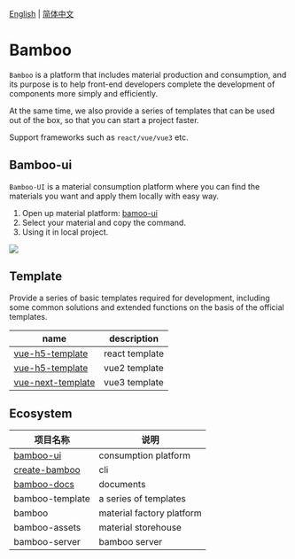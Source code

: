 [English]() | [简体中文]()

# Bamboo

`Bamboo` is a platform that includes material production and consumption, and its purpose is to help front-end developers complete the development of components more simply and efficiently.

At the same time, we also provide a series of templates that can be used out of the box, so that you can start a project faster.

Support frameworks such as `react/vue/vue3` etc.

## Bamboo-ui

`Bamboo-UI` is a material consumption platform where you can find the materials you want and apply them locally with easy way.

1. Open up material platform: [bamoo-ui](https://bamboo-material.vercel.app)
2. Select your material and copy the command.
3. Using it in local project.

<img src="/assets/logo.png" />

## Template

Provide a series of basic templates required for development, including some common solutions and extended functions on the basis of the official templates.

| name                                                                | description    |
| ------------------------------------------------------------------- | -------------- |
| [vue-h5-template](https://github.com/Ewall1106/react-template)      | react template |
| [vue-h5-template](https://github.com/Ewall1106/vue-h5-template)     | vue2 template  |
| [vue-next-template](https://github.com/Ewall1106/vue-next-template) | vue3 template  |

## Ecosystem

| 项目名称                                                    | 说明                      |
| ----------------------------------------------------------- | ------------------------- |
| [bamboo-ui](https://github.com/Ewall1106/bamboo-ui)         | consumption platform      |
| [create-bamboo](https://github.com/Ewall1106/create-bamboo) | cli                       |
| [bamboo-docs](https://github.com/Ewall1106/bamboo-docs)     | documents                 |
| bamboo-template                                             | a series of templates     |
| bamboo                                                      | material factory platform |
| bamboo-assets                                               | material storehouse       |
| bamboo-server                                               | bamboo server             |
